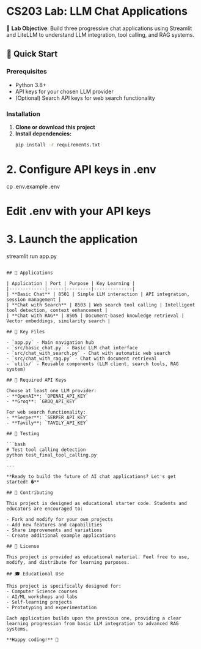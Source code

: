 # CS203 Lab: LLM Chat Applications

🎯 **Lab Objective**: Build three progressive chat applications using Streamlit and LiteLLM to understand LLM integration, tool calling, and RAG systems.

## 🚀 Quick Start

### Prerequisites

- Python 3.8+
- API keys for your chosen LLM provider
- (Optional) Search API keys for web search functionality

### Installation

1. **Clone or download this project**
2. **Install dependencies:**
   ```bash
   pip install -r requirements.txt
   ```

# 2. Configure API keys in .env
cp .env.example .env
# Edit .env with your API keys

# 3. Launch the application
streamlit run app.py
```

## 📱 Applications

| Application | Port | Purpose | Key Learning |
|-------------|------|---------|--------------|
| **Basic Chat** | 8501 | Simple LLM interaction | API integration, session management |
| **Chat with Search** | 8503 | Web search tool calling | Intelligent tool detection, context enhancement |
| **Chat with RAG** | 8505 | Document-based knowledge retrieval | Vector embeddings, similarity search |

## 📁 Key Files

- `app.py` - Main navigation hub
- `src/basic_chat.py` - Basic LLM chat interface
- `src/chat_with_search.py` - Chat with automatic web search
- `src/chat_with_rag.py` - Chat with document retrieval
- `utils/` - Reusable components (LLM client, search tools, RAG system)

## 🔑 Required API Keys

Choose at least one LLM provider:
- **OpenAI**: `OPENAI_API_KEY`
- **Groq**: `GROQ_API_KEY`

For web search functionality:
- **Serper**: `SERPER_API_KEY` 
- **Tavily**: `TAVILY_API_KEY`

## 🧪 Testing

```bash
# Test tool calling detection
python test_final_tool_calling.py

---

**Ready to build the future of AI chat applications? Let's get started! �**

## 🤝 Contributing

This project is designed as educational starter code. Students and educators are encouraged to:

- Fork and modify for your own projects
- Add new features and capabilities
- Share improvements and variations
- Create additional example applications

## 📄 License

This project is provided as educational material. Feel free to use, modify, and distribute for learning purposes.

## 🎓 Educational Use

This project is specifically designed for:
- Computer Science courses
- AI/ML workshops and labs
- Self-learning projects
- Prototyping and experimentation

Each application builds upon the previous one, providing a clear learning progression from basic LLM integration to advanced RAG systems.

**Happy coding!** 🚀
